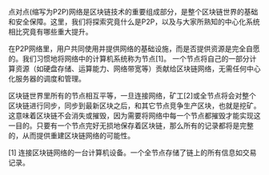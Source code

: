 点对点(缩写为P2P)网络是区块链技术的重要组成部分，是整个区块链世界的基础和安全保障。这里，我们将探索究竟什么是P2P，以及与大家所熟知的中心化系统相比究竟有哪些重大提升。

在P2P网络里，用户共同使用并提供网络的基础设施，而是否提供资源是完全自愿的。我们习惯地将网络中的计算机系统称为节点[1]。
一个节点将自己的一部分计算资源（如硬盘存储、运算能力、网络带宽等）贡献给区块链网络，无需任何中心化服务器的调度和管理。

区块链世界里所有的节点相互平等，一旦连接网络，矿工[2]或全节点将会对整个区块链进行同步，同步到最新区块之后，和其它节点竞争生产区块，也就是挖矿。这意味着区块链不会消失或摧毁，因为需要将网络中每一个节点都摧毁才能实现这一目的。只要有一个节点完好无损地保存着区块链，那么所有的记录都将是完整的，从而提供重建区块链网络的可能性。



[1] 连接区块链网络的一台计算机设备。一个全节点存储了链上的所有信息如交易记录。
